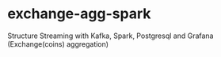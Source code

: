 # exchange-agg-spark
Structure Streaming with Kafka, Spark, Postgresql and Grafana (Exchange(coins) aggregation)
